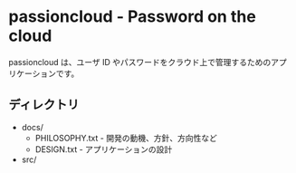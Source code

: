 passioncloud - Password on the cloud
====================================

passioncloud は、ユーザ ID やパスワードをクラウド上で管理するためのアプリケーションです。

ディレクトリ
------------
* docs/
  * PHILOSOPHY.txt - 開発の動機、方針、方向性など
  * DESIGN.txt - アプリケーションの設計
* src/

